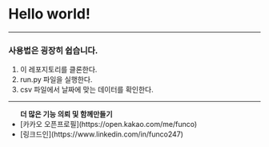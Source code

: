<h1> Hello world! </h1>
<hr />
<h3>사용법은 굉장히 쉽습니다.</h3>
<ol>
<li>이 레포지토리를 클론한다.</li>
<li>run.py 파일을 실행한다.</li>
<li>csv 파일에서 날짜에 맞는 데이터를 확인한다.</li>
</ol>
<hr />
<ul>
<b>더 많은 기능 의뢰 및 함께만들기</b>
<li>[카카오 오픈프로필](https://open.kakao.com/me/funco)</li>
<li>[링크드인](https://www.linkedin.com/in/funco247)</li>
</ul>